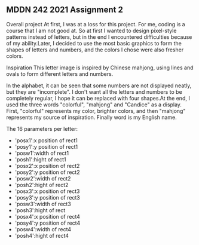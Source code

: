 ## MDDN 242 2021 Assignment 2
Overall project
At first, I was at a loss for this project. For me, coding is a course that I am not good at. So at first I wanted to design pixel-style patterns instead of letters, but in the end I encountered difficulties because of my ability.Later, I decided to use the most basic graphics to form the shapes of letters and numbers, and the colors I chose were also fresher colors.

Inspiration
This letter image is inspired by Chinese mahjong, using lines and ovals to form different letters and numbers.

In the alphabet, it can be seen that some numbers are not displayed neatly, but they are "incomplete". I don't want all the letters and numbers to be completely regular, I hope it can be replaced with four shapes.At the end, I used the three words "colorful", "mahjong" and "Candice" as a display. First, "colorful" represents my color, brighter colors, and then "mahjong" represents my source of inspiration. Finally word is my English name.

The 16 parameters per letter:
  * 'posx1':x position of rect1
  * 'posy1':y position of rect1
  * 'posw1':width of rect1
  * 'posh1':hight of rect1
  * 'posx2':x position of rect2
  * 'posy2':y position of rect2
  * 'posw2':width of rect2
  * 'posh2':hight of rect2
  * 'posx3':x position of rect3
  * 'posy3':y position of rect3
  * 'posw3':width of rect3
  * 'posh3':hight of rect
  * 'posx4':x position of rect4
  * 'posy4':y position of rect4
  * 'posw4':width of rect4
  * 'posh4':hight of rect4
